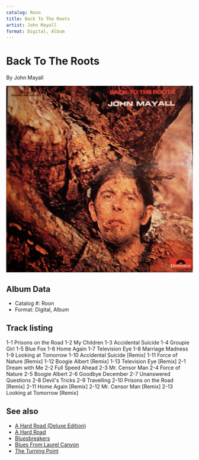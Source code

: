 ```yaml
---
catalog: Roon
title: Back To The Roots
artist: John Mayall
format: Digital, Album
---
```


# Back To The Roots

By John Mayall

![](../../assets/albumcovers/John_Mayall-Back_To_The_Roots.png)

## Album Data

- Catalog #: Roon
- Format: Digital, Album


## Track listing


1-1 Prisons on the Road
1-2 My Children
1-3 Accidental Suicide
1-4 Groupie Girl
1-5 Blue Fox
1-6 Home Again
1-7 Television Eye
1-8 Marriage Madness
1-9 Looking at Tomorrow
1-10 Accidental Suicide [Remix]
1-11 Force of Nature [Remix]
1-12 Boogie Albert [Remix]
1-13 Television Eye [Remix]
2-1 Dream with Me
2-2 Full Speed Ahead
2-3 Mr. Censor Man
2-4 Force of Nature
2-5 Boogie Albert
2-6 Goodbye December
2-7 Unanswered Questions
2-8 Devil's Tricks
2-9 Travelling
2-10 Prisons on the Road [Remix]
2-11 Home Again [Remix]
2-12 Mr. Censor Man [Remix]
2-13 Looking at Tomorrow [Remix]


## See also

- [A Hard Road (Deluxe Edition)](A_Hard_Road_Deluxe_Edition.md)
- [A Hard Road](A_Hard_Road.md)
- [Bluesbreakers](Bluesbreakers.md)
- [Blues From Laurel Canyon](Blues_From_Laurel_Canyon.md)
- [The Turning Point](The_Turning_Point.md)
